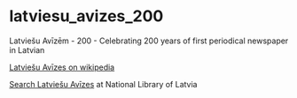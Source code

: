 # latviesu_avizes_200
Latviešu Avīzēm - 200 - Celebrating 200 years of first periodical newspaper in Latvian

[Latviešu Avīzes on wikipedia](https://lv.wikipedia.org/wiki/Latvie%C5%A1u_Av%C4%ABzes)

[Search Latviešu Avīzes](http://periodika.lv/#searchResults:%23latvie%C5%A1u%20av%C4%ABzes) at National Library of Latvia

